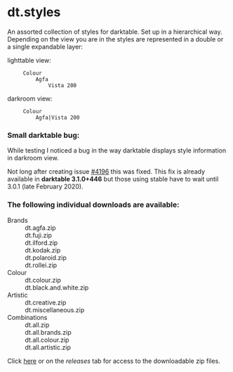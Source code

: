 # dt.styles

An assorted collection of styles for darktable. Set up in a hierarchical way. Depending on the view you are in the styles are represented in a double or a single expandable layer:

lighttable view:
```
     Colour
         Agfa
             Vista 200
```

darkroom view:
```
     Colour
         Agfa|Vista 200
```

### Small darktable bug:

While testing I noticed a bug in the way darktable displays style information in darkroom view.

Not long after creating issue [#4196](https://github.com/darktable-org/darktable/issues/4196) this was fixed. This fix is already available in **darktable 3.1.0+446** but those using stable have to wait until 3.0.1 (late February 2020).


### The following individual downloads are available:

<dl>
  <dt>Brands</dt>
  <dd>dt.agfa.zip</dd>
  <dd>dt.fuji.zip</dd>
  <dd>dt.ilford.zip</dd>
  <dd>dt.kodak.zip</dd>
  <dd>dt.polaroid.zip</dd>
  <dd>dt.rollei.zip</dd>

  <dt>Colour</dt>
  <dd>dt.colour.zip</dd>
  <dd>dt.black.and.white.zip</dd>

  <dt>Artistic</dt>
  <dd>dt.creative.zip</dd>
  <dd>dt.miscellaneous.zip</dd>

  <dt>Combinations</dt>
  <dd>dt.all.zip</dd>
  <dd>dt.all.brands.zip</dd>
  <dd>dt.all.colour.zip</dd>
  <dd>dt.all.artistic.zip</dd>
</dl>

Click [here](https://github.com/jade-nl/dt.styles/releases) or on the *releases* tab for access to the downloadable zip files.

